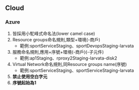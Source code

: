 ## Cloud

### Azure

1. 皆採用小駝峰式命名法(lower camel case)
2. Resource groups命名規則,類型+環境(-商戶)
    - 範例:sportServiceStaging、sportDevopsStaging-larvata
3. 服務命名規則,應用+序號+環境(-商戶)(-子元件)
    - 範例:ap1Staging、rproxy2Staging-larvata-disk2
4. Virtual Network命名規則,同Resource groups name(序號)
    - 範例:sportServiceStaging、sportServiceStaging-larvata
5. __禁止使用空白字元__
6. __序號起始為1__
